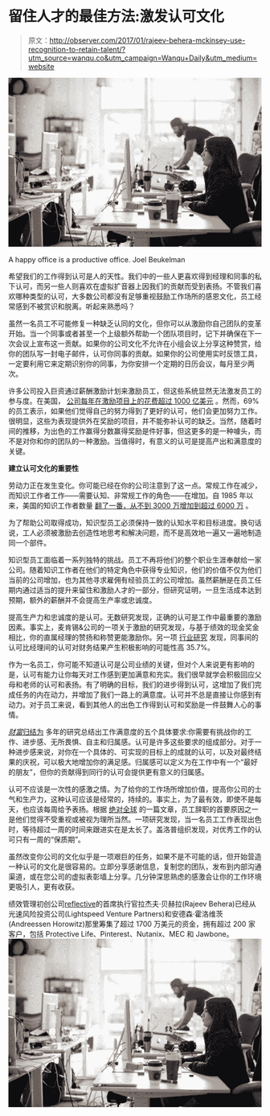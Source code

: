 # 留住人才的最佳方法:激发认可文化

> 原文：<http://observer.com/2017/01/rajeev-behera-mckinsey-use-recognition-to-retain-talent/?utm_source=wanqu.co&utm_campaign=Wanqu+Daily&utm_medium=website>

![A happy office full of motivated employees is a productive office.](img/6e270eb0c651d4cc98a649d1e39d878c.png)

A happy office is a productive office. Joel Beukelman



希望我们的工作得到认可是人的天性。我们中的一些人更喜欢得到经理和同事的私下认可，而另一些人则喜欢在虚拟扩音器上因我们的贡献而受到表扬。不管我们喜欢哪种类型的认可，大多数公司都没有足够重视鼓励工作场所的感恩文化，员工经常感到不被赏识和脱离。听起来熟悉吗？

虽然一名员工不可能修复一种缺乏认同的文化，但你可以从激励你自己团队的变革开始。当一个同事或者甚至一个上级额外帮助一个团队项目时，记下并确保在下一次会议上宣布这一贡献。如果你的公司文化不允许在小组会议上分享这种赞赏，给你的团队写一封电子邮件，认可你同事的贡献。如果你的公司使用实时反馈工具，一定要利用它来定期识别你的同事，为你安排一个定期的日历会议，每月至少两次。

许多公司投入巨资通过薪酬激励计划来激励员工，但这些系统显然无法激发员工的参与度。在美国， [公司每年在激励项目上的花费超过 1000 亿美元](https://www.bhengagement.com/employee-rewards-recognition/) 。然而，69%的员工表示，如果他们觉得自己的努力得到了更好的认可，他们会更加努力工作。很明显，这些为表现提供外在奖励的项目，并不能弥补认可的缺乏。当然，随着时间的推移，为出色的工作赢得分数赢得奖励是件好事，但这更多的是一种噱头，而不是对你和你的团队的一种激励。当值得时，有意义的认可是提高产出和满意度的关键。

**建立认可文化的重要性**

劳动力正在发生变化。你可能已经在你的公司注意到了这一点。常规工作在减少，而知识工作者工作——需要认知、非常规工作的角色——在增加。自 1985 年以来，美国的知识工作者数量 [翻了一番，从不到 3000 万增加到超过 6000 万](http://blogs.wsj.com/economics/2016/05/04/the-rise-of-knowledge-workers-is-accelerating-despite-the-threat-of-automation/) 。

为了帮助公司取得成功，知识型员工必须保持一致的认知水平和目标进度。换句话说，工人必须被激励去创造性地思考和解决问题，而不是高效地一遍又一遍地制造同一个部件。

知识型员工面临着一系列独特的挑战。员工不再将他们的整个职业生涯奉献给一家公司。随着知识工作者在他们的特定角色中获得专业知识，他们的价值不仅为他们当前的公司增加，也为其他寻求雇佣有经验员工的公司增加。虽然薪酬是在员工任期内通过适当的提升来留住和激励人才的一部分，但研究证明，一旦生活成本达到预期，额外的薪酬并不会提高生产率或忠诚度。

提高生产力和忠诚度的是认可。无数研究发现，正确的认可是工作中最重要的激励因素。事实上，麦肯锡&公司的一项关于激励的研究发现，与基于绩效的现金奖金相比，你的直属经理的赞扬和称赞更能激励你[](http://www.mckinsey.com/business-functions/organization/our-insights/motivating-people-getting-beyond-money)。另一项 [行业研究](http://www.slideshare.net/cakehr/the-power-of-employee-appreciation-5-best-practices-in-employee-recognition/36-Peertopeer_is_357_more_likely) 发现，同事间的认可比经理间的认可对财务结果产生积极影响的可能性高 35.7%。

作为一名员工，你可能不知道认可是公司业绩的关键，但对个人来说更有影响的是，认可有能力让你每天对工作感到更加满意和充实。我们很早就学会积极回应父母和老师的认可和表扬。有了明确的目标，我们的进步得到认可，这增加了我们完成任务的内在动力，并增加了我们一路上的满意度。认可并不总是直接让你感到有动力。对于员工来说，看到其他人的出色工作得到认可和奖励是一件鼓舞人心的事情。

[*财富*归结为](http://fortune.com/2015/09/26/happy-work-tips/) 多年的研究总结出工作满意度的五个具体要求:你需要有挑战你的工作、进步感、无所畏惧、自主和归属感。认可是许多这些要求的组成部分。对于一种进步感来说，对你在一个具体的、可实现的目标上的成就的认可，以及对最终结果的庆祝，可以极大地增加你的满足感。归属感可以定义为在工作中有一个“最好的朋友”，但你的贡献得到同行的认可会提供更有意义的归属感。

认可不应该是一次性的感激之情。为了给你的工作场所增加价值，提高你公司的士气和生产力，这种认可应该是经常的，持续的。事实上，为了最有效，即使不是每天，也应该每周给予表扬。根据 [绝对全球](http://www.absoluteglobal.net/absolute/globalweb.nsf/%28%24Content%29/article_quitjobs.html) 的一篇文章，员工辞职的首要原因之一是他们觉得不受重视或被视为理所当然。一项研究发现，当一名员工工作表现出色时，等待超过一周的时间来跟进实在是太长了。盖洛普组织发现，对优秀工作的认可只有一周的“保质期”。

虽然改变你公司的文化似乎是一项艰巨的任务，如果不是不可能的话，但开始营造一种认可的文化是很容易的。立即分享感谢信息，复制您的团队，发布到内部沟通渠道，或在您公司的虚拟表彰墙上分享。几分钟深思熟虑的感激会让你的工作环境更吸引人，更有收获。

绩效管理初创公司[reflective](https://www.reflektive.com/)的首席执行官拉杰夫·贝赫拉(Rajeev Behera)已经从光速风险投资公司(Lightspeed Venture Partners)和安德森·霍洛维茨(Andreessen Horowitz)那里筹集了超过 1700 万美元的资金，拥有超过 200 家客户，包括 Protective Life、Pinterest、Nutanix、MEC 和 Jawbone。![The Single Best Way to Retain Talent: Inspire a Culture of Recognition](img/82173b9bd5f087e3f235f88f415006c1.png)
